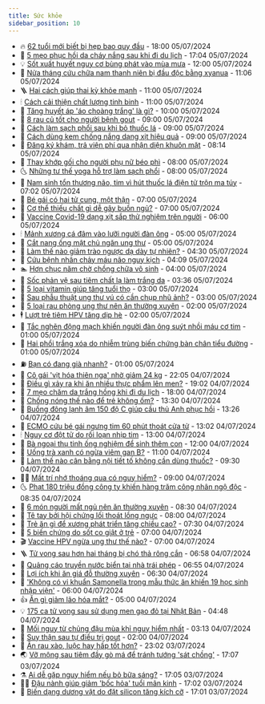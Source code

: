 ```yaml
---
title: Sức khỏe
sidebar_position: 10
---
```


<!-- vnexpress-suc-khoe:START -->
- 🔥 [62 tuổi mới biết bị hẹp bao quy đầu](https://vnexpress.net/62-tuoi-moi-biet-bi-hep-bao-quy-dau-4766395.html) - 18:00 05/07/2024
- 🥰 [5 mẹo phục hồi da cháy nắng sau khi đi du lịch](https://vnexpress.net/5-meo-phuc-hoi-da-chay-nang-sau-khi-di-du-lich-4765583.html) - 17:04 05/07/2024
- 💡 [Sốt xuất huyết nguy cơ bùng phát vào mùa mưa](https://vnexpress.net/sot-xuat-huyet-nguy-co-bung-phat-vao-mua-mua-4766456.html) - 12:00 05/07/2024
- 🤗 [Nửa tháng cứu chữa nam thanh niên bị đầu độc bằng xyanua](https://vnexpress.net/nua-thang-cuu-chua-nam-thanh-nien-bi-co-ruot-dau-doc-bang-xyanua-4766636.html) - 11:06 05/07/2024
- 🪜 [Hai cách giúp thai kỳ khỏe mạnh](https://vnexpress.net/hai-cach-giup-thai-ky-khoe-manh-4766623.html) - 11:00 05/07/2024
- 🕯 [Cách cải thiện chất lượng tinh binh](https://vnexpress.net/cach-cai-thien-chat-luong-tinh-binh-4766528.html) - 11:00 05/07/2024
- 🤭 [Tăng huyết áp &#39;áo choàng trắng&#39; là gì?](https://vnexpress.net/tang-huyet-ap-ao-choang-trang-la-gi-4766521.html) - 10:00 05/07/2024
- 👀 [8 rau củ tốt cho người bệnh gout](https://vnexpress.net/8-rau-cu-tot-cho-nguoi-benh-gout-4766510.html) - 09:00 05/07/2024
- 🌋 [Cách làm sạch phổi sau khi bỏ thuốc lá](https://vnexpress.net/cach-lam-sach-phoi-sau-khi-bo-thuoc-la-4766406.html) - 09:00 05/07/2024
- 🫶 [Cách dùng kem chống nắng dạng xịt hiệu quả](https://vnexpress.net/cach-dung-kem-chong-nang-dang-xit-hieu-qua-4766389.html) - 09:00 05/07/2024
- 🦆 [Đăng ký khám, trả viện phí qua nhận diện khuôn mặt](https://vnexpress.net/dang-ky-kham-tra-vien-phi-qua-nhan-dien-khuon-mat-4766520.html) - 08:14 05/07/2024
- 🚀 [Thay khớp gối cho người phụ nữ béo phì](https://vnexpress.net/thay-khop-goi-cho-nguoi-phu-nu-beo-phi-4766466.html) - 08:00 05/07/2024
- 🌜 [Những tư thế yoga hỗ trợ làm sạch phổi](https://vnexpress.net/nhung-tu-the-yoga-ho-tro-lam-sach-phoi-4766417.html) - 08:00 05/07/2024
- 🧰 [Nam sinh tổn thương não, tim vì hút thuốc lá điện tử trộn ma túy](https://vnexpress.net/nam-sinh-ton-thuong-nao-tim-vi-hut-thuoc-la-dien-tu-tron-ma-tuy-4766514.html) - 07:02 05/07/2024
- 💫 [Bé gái có hai tử cung, một thận](https://vnexpress.net/be-gai-co-hai-tu-cung-mot-than-4766462.html) - 07:00 05/07/2024
- 🌝 [Cơ thể thiếu chất gì dễ gây buồn ngủ?](https://vnexpress.net/co-the-thieu-chat-gi-de-gay-buon-ngu-4766450.html) - 07:00 05/07/2024
- 🗽 [Vaccine Covid-19 dạng xịt sắp thử nghiệm trên người](https://vnexpress.net/vaccine-covid-19-dang-xit-sap-thu-nghiem-tren-nguoi-4766504.html) - 06:00 05/07/2024
- 🕯 [Mảnh xương cá đâm vào lưỡi người đàn ông](https://vnexpress.net/manh-xuong-ca-dam-vao-luoi-nguoi-dan-ong-4766366.html) - 05:00 05/07/2024
- 🦅 [Cắt nang ống mật chủ ngăn ung thư](https://vnexpress.net/cat-nang-ong-mat-chu-ngan-ung-thu-4766363.html) - 05:00 05/07/2024
- 🦆 [Làm thế nào giảm trào ngược dạ dày tự nhiên?](https://vnexpress.net/lam-the-nao-giam-trao-nguoc-da-day-tu-nhien-4766426.html) - 04:30 05/07/2024
- 🎊 [Cứu bệnh nhân chảy máu não nguy kịch](https://vnexpress.net/cuu-benh-nhan-trung-quoc-chay-mau-nao-nguy-kich-4766376.html) - 04:09 05/07/2024
- 🏊 [Hơn chục năm chờ chồng chữa vô sinh](https://vnexpress.net/hon-chuc-nam-cho-chong-chua-vo-sinh-4766452.html) - 04:00 05/07/2024
- 📝 [Sốc phản vệ sau tiêm chất lạ làm trắng da](https://vnexpress.net/soc-phan-ve-sau-tiem-chat-la-lam-trang-da-4766380.html) - 03:36 05/07/2024
- 💯 [5 loại vitamin giúp tăng tuổi thọ](https://vnexpress.net/5-loai-vitamin-giup-tang-tuoi-tho-4766278.html) - 03:00 05/07/2024
- 🌊 [Sau phẫu thuật ung thư vú có cần chụp nhũ ảnh?](https://vnexpress.net/sau-phau-thuat-ung-thu-vu-co-can-chup-nhu-anh-4766235.html) - 03:00 05/07/2024
- 🚀 [5 loại rau phòng ung thư nên ăn thường xuyên](https://vnexpress.net/5-loai-rau-phong-ung-thu-nen-an-thuong-xuyen-4766230.html) - 02:00 05/07/2024
- 🕴 [Lượt trẻ tiêm HPV tăng dịp hè](https://vnexpress.net/luot-tre-tiem-hpv-tang-dip-he-4766224.html) - 02:00 05/07/2024
- 🗽 [Tắc nghẽn động mạch khiến người đàn ông suýt nhồi máu cơ tim](https://vnexpress.net/tac-nghen-dong-mach-khien-nguoi-dan-ong-suyt-nhoi-mau-co-tim-4766297.html) - 01:00 05/07/2024
- 🎡 [Hai phổi trắng xóa do nhiễm trùng biến chứng bàn chân tiểu đường](https://vnexpress.net/hai-phoi-trang-xoa-do-nhiem-trung-bien-chung-ban-chan-tieu-duong-4766234.html) - 01:00 05/07/2024
- ⛽️ [Bạn có đang già nhanh?](https://vnexpress.net/ban-co-dang-gia-nhanh-4766205.html) - 01:00 05/07/2024
- 🦆 [Cô gái &#39;vịt hóa thiên nga&#39; nhờ giảm 24 kg](https://vnexpress.net/co-gai-vit-hoa-thien-nga-nho-giam-24-kg-4762447.html) - 22:05 04/07/2024
- 🤩 [Điều gì xảy ra khi ăn nhiều thực phẩm lên men?](https://vnexpress.net/dieu-gi-xay-ra-khi-an-nhieu-thuc-pham-len-men-4765646.html) - 19:02 04/07/2024
- 🦒 [7 mẹo chăm da trắng hồng khi đi du lịch](https://vnexpress.net/7-meo-cham-da-trang-hong-khi-di-du-lich-4765581.html) - 18:00 04/07/2024
- 💫 [Chống nóng thế nào để trẻ không ốm?](https://vnexpress.net/chong-nong-the-nao-de-tre-khong-om-4766277.html) - 13:30 04/07/2024
- 🐘 [Buồng đông lạnh âm 150 độ C giúp cầu thủ Anh phục hồi](https://vnexpress.net/buong-dong-lanh-am-150-do-c-giup-cau-thu-anh-phuc-hoi-4766210.html) - 13:26 04/07/2024
- 🚀 [ECMO cứu bé gái ngưng tim 60 phút thoát cửa tử](https://vnexpress.net/ecmo-cuu-be-gai-ngung-tim-60-phut-thoat-cua-tu-4766144.html) - 13:02 04/07/2024
- 🕯 [Nguy cơ đột tử do rối loạn nhịp tim](https://vnexpress.net/nguy-co-dot-tu-do-roi-loan-nhip-tim-4766270.html) - 13:00 04/07/2024
- 🦏 [Bà ngoại thụ tinh ống nghiệm để sinh thêm con](https://vnexpress.net/ba-ngoai-thu-tinh-ong-nghiem-de-sinh-them-con-4766211.html) - 12:00 04/07/2024
- 🦄 [Uống trà xanh có ngừa viêm gan B?](https://vnexpress.net/uong-tra-xanh-co-ngua-viem-gan-b-4766068.html) - 11:00 04/07/2024
- 🦒 [Làm thế nào cân bằng nội tiết tố không cần dùng thuốc?](https://vnexpress.net/lam-the-nao-can-bang-noi-tiet-to-khong-can-dung-thuoc-4766088.html) - 09:30 04/07/2024
- 👨‍🏫 [Mất trí nhớ thoáng qua có nguy hiểm?](https://vnexpress.net/mat-tri-nho-thoang-qua-co-nguy-hiem-4766064.html) - 09:00 04/07/2024
- 🌜 [Phạt 180 triệu đồng công ty khiến hàng trăm công nhân ngộ độc](https://vnexpress.net/phat-180-trieu-dong-cong-ty-khien-hang-tram-cong-nhan-ngo-doc-4766148.html) - 08:35 04/07/2024
- 🚀 [6 món người mất ngủ nên ăn thường xuyên](https://vnexpress.net/6-mon-nguoi-mat-ngu-nen-an-thuong-xuyen-4766058.html) - 08:30 04/07/2024
- 💃 [Tê tay bởi hội chứng lối thoát lồng ngực](https://vnexpress.net/te-tay-boi-hoi-chung-loi-thoat-long-nguc-4766033.html) - 08:00 04/07/2024
- 💯 [Trẻ ăn gì để xương phát triển tăng chiều cao?](https://vnexpress.net/tre-an-gi-de-xuong-phat-trien-tang-chieu-cao-4766075.html) - 07:30 04/07/2024
- 🤔 [5 biến chứng do sốt co giật ở trẻ](https://vnexpress.net/5-bien-chung-do-sot-co-giat-o-tre-4765990.html) - 07:00 04/07/2024
- 🎬 [Vaccine HPV ngừa ung thư thế nào?](https://vnexpress.net/vaccine-hpv-ngua-ung-thu-the-nao-4765927.html) - 07:00 04/07/2024
- 🪜 [Tử vong sau hơn hai tháng bị chó thả rông cắn](https://vnexpress.net/tu-vong-sau-hon-hai-thang-bi-cho-tha-rong-can-4766092.html) - 06:58 04/07/2024
- 🦣 [Quảng cáo truyền nước biển tại nhà trái phép](https://vnexpress.net/quang-cao-truyen-nuoc-bien-tai-nha-trai-phep-4766087.html) - 06:55 04/07/2024
- 🧐 [Lợi ích khi ăn giá đỗ thường xuyên](https://vnexpress.net/loi-ich-khi-an-gia-do-thuong-xuyen-4765958.html) - 06:30 04/07/2024
- 🤡 [&#39;Không có vi khuẩn Samonella trong mẫu thức ăn khiến 19 học sinh nhập viện&#39;](https://vnexpress.net/khong-co-vi-khuan-samonella-trong-mau-thuc-an-khien-19-hoc-sinh-nhap-vien-4766101.html) - 06:00 04/07/2024
- 👍 [Ăn gì giảm lão hóa mắt?](https://vnexpress.net/an-gi-giam-lao-hoa-mat-4765983.html) - 05:00 04/07/2024
- 💡 [175 ca tử vong sau sử dụng men gạo đỏ tại Nhật Bản](https://vnexpress.net/175-ca-tu-vong-sau-su-dung-men-gao-do-tai-nhat-ban-4766066.html) - 04:48 04/07/2024
- 💯 [Mối nguy từ chủng đậu mùa khỉ nguy hiểm nhất](https://vnexpress.net/moi-nguy-tu-chung-dau-mua-khi-nguy-hiem-nhat-4765976.html) - 03:13 04/07/2024
- 🧠 [Suy thận sau tự điều trị gout](https://vnexpress.net/suy-than-sau-tu-dieu-tri-gout-4765982.html) - 02:00 04/07/2024
- 🎡 [Ăn rau xào, luộc hay hấp tốt hơn?](https://vnexpress.net/an-rau-xao-luoc-hay-hap-tot-hon-4765346.html) - 23:02 03/07/2024
- 🌏 [Vỡ mộng sau tiêm đầy gò má để tránh tướng &#39;sát chồng&#39;](https://vnexpress.net/vo-mong-sau-tiem-go-ma-tranh-tuong-sat-chong-4762499.html) - 17:07 03/07/2024
- ⚗️ [Ai dễ gặp nguy hiểm nếu bỏ bữa sáng?](https://vnexpress.net/ai-de-gap-nguy-hiem-neu-bo-bua-sang-4765088.html) - 17:05 03/07/2024
- 👨‍🏫 [Đậu nành giúp giảm &#39;bốc hỏa&#39; tuổi mãn kinh](https://vnexpress.net/dau-nanh-giup-giam-boc-hoa-tuoi-man-kinh-4764836.html) - 17:02 03/07/2024
- 🤖 [Biến dạng dương vật do đặt silicon tăng kích cỡ](https://vnexpress.net/bien-dang-duong-vat-do-dat-silicon-tang-kich-co-4765846.html) - 17:01 03/07/2024<!-- vnexpress-suc-khoe:END -->
